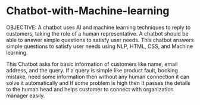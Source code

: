 # Chatbot-with-Machine-learning

OBJECTIVE:
A chatbot uses AI and machine learning techniques to reply to customers, taking the role of a human representative. A chatbot should be able to answer simple questions to satisfy user needs. This chatbot answers simple questions to satisfy user needs using NLP, HTML, CSS, and Machine learning.

This Chatbot asks for basic information of customers like name, email address, and the query. If a query is simple like product fault, booking mistake, need some information then without any human connection it can solve it automatically and If some problem is high then It passes the details to the human head and helps customer to connect with organization manager easily. 




